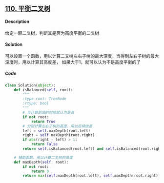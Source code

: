 ## [110. 平衡二叉树](https://leetcode-cn.com/problems/balanced-binary-tree/)

#### Description

给定一颗二叉树，判断其是否为高度平衡的二叉树



#### Solution

可以设置一个函数，用以计算二叉树左右子树的最大深度，当得到左右子树的最大深度时，用以计算其高度差， 如果大于1，就可以认为不是高度平衡的了



##### Code

```python
class Solution(object):
    def isBalanced(self, root):
        """
        :type root: TreeNode
        :rtype: bool
        """
        # 当计算到底的时候就认为是真
        if not root:
            return True 
        # 分别计算左右子树的高度，用以后续做差
        left = self.maxDepth(root.left)
        right = self.maxDepth(root.right)
        if abs(right - left) > 1:
            return False 
        return self.isBalanced(root.left) and self.isBalanced(root.right) 

    # 辅助函数，用以计算二叉树的高度
    def maxDepth(self, root):
        if not root:
            return 0
        return max(self.maxDepth(root.left), self.maxDepth(root.right))+1
```

